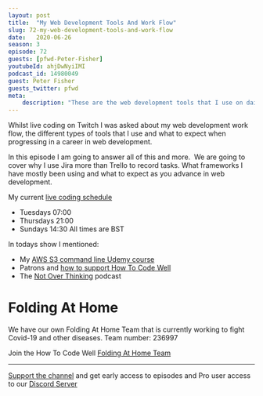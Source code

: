 ```yaml
---
layout: post
title:  "My Web Development Tools And Work Flow"
slug: 72-my-web-development-tools-and-work-flow
date:   2020-06-26
season: 3
episode: 72
guests: [pfwd-Peter-Fisher]
youtubeId: ahjDwNyiIMI
podcast_id: 14980049
guest: Peter Fisher
guests_twitter: pfwd
meta:
    description: "These are the web development tools that I use on daily basis"
---
```

Whilst live coding on Twitch I was asked about my web development work flow, the different types of tools that I use and what to expect when progressing in a career in web development.

In this episode I am going to answer all of this and more.  We are going to cover why I use Jira more than Trello to record tasks. What frameworks I have mostly been using and what to expect as you advance in web development.

My current [live coding schedule](http://twitch.tv/howtocodewell)

- Tuesdays 07:00
- Thursdays 21:00
- Sundays 14:30
All times are BST

In todays show I mentioned:

- My [AWS S3 command line Udemy course](https://bit.ly/3bV2Mzt)
- Patrons and [how to support How To Code Well](https://www.patreon.com/howToCodeWell)
- The [Not Over Thinking](http://notoverthinking.com) podcast 

# Folding At Home
We have our own Folding At Home Team that is currently working to fight Covid-19 and other diseases. 
Team number: 236997

Join the How To Code Well [Folding At Home Team](https://foldingathome.org/start-folding/)


-------------------------------

[Support the channel](https://www.patreon.com/howToCodeWell) and get early access to episodes and Pro user access to our [Discord Server](https://howtocodewell.net/discord)
